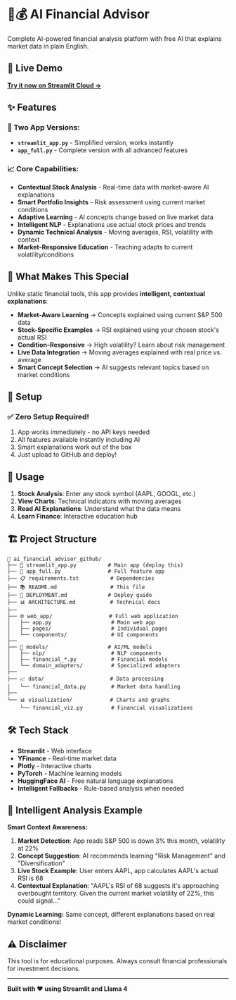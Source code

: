 # 🤖💰 AI Financial Advisor

Complete AI-powered financial analysis platform with free AI that explains market data in plain English.

## 🚀 Live Demo

**[Try it now on Streamlit Cloud →](https://your-app-url.streamlit.app)**

## ✨ Features

### 🎯 Two App Versions:
- **`streamlit_app.py`** - Simplified version, works instantly
- **`app_full.py`** - Complete version with all advanced features

### 📈 Core Capabilities:
- **Contextual Stock Analysis** - Real-time data with market-aware AI explanations
- **Smart Portfolio Insights** - Risk assessment using current market conditions
- **Adaptive Learning** - AI concepts change based on live market data  
- **Intelligent NLP** - Explanations use actual stock prices and trends
- **Dynamic Technical Analysis** - Moving averages, RSI, volatility with context
- **Market-Responsive Education** - Teaching adapts to current volatility/conditions

## 🎯 What Makes This Special

Unlike static financial tools, this app provides **intelligent, contextual explanations**:
- **Market-Aware Learning** → Concepts explained using current S&P 500 data
- **Stock-Specific Examples** → RSI explained using your chosen stock's actual RSI
- **Condition-Responsive** → High volatility? Learn about risk management
- **Live Data Integration** → Moving averages explained with real price vs. average
- **Smart Concept Selection** → AI suggests relevant topics based on market conditions

## 🔧 Setup

### ✅ Zero Setup Required!
1. App works immediately - no API keys needed
2. All features available instantly including AI
3. Smart explanations work out of the box
4. Just upload to GitHub and deploy!

## 📱 Usage

1. **Stock Analysis**: Enter any stock symbol (AAPL, GOOGL, etc.)
2. **View Charts**: Technical indicators with moving averages
3. **Read AI Explanations**: Understand what the data means
4. **Learn Finance**: Interactive education hub

## 🏗️ Project Structure

```
📁 ai_financial_advisor_github/
├── 🚀 streamlit_app.py          # Main app (deploy this)
├── 🔧 app_full.py               # Full feature app
├── 📋 requirements.txt          # Dependencies
├── 📚 README.md                 # This file
├── 📖 DEPLOYMENT.md             # Deploy guide
├── 📊 ARCHITECTURE.md           # Technical docs
├── 
├── 🌐 web_app/                  # Full web application
│   ├── app.py                   # Main web app
│   ├── pages/                   # Individual pages
│   └── components/              # UI components
├── 
├── 🧠 models/                   # AI/ML models
│   ├── nlp/                     # NLP components
│   ├── financial_*.py           # Financial models
│   └── domain_adapters/         # Specialized adapters
├── 
├── 📈 data/                     # Data processing
│   └── financial_data.py        # Market data handling
├── 
└── 📊 visualization/            # Charts and graphs
    └── financial_viz.py         # Financial visualizations
```

## 🛠 Tech Stack

- **Streamlit** - Web interface
- **YFinance** - Real-time market data  
- **Plotly** - Interactive charts
- **PyTorch** - Machine learning models
- **HuggingFace AI** - Free natural language explanations
- **Intelligent Fallbacks** - Rule-based analysis when needed

## 🧠 Intelligent Analysis Example

**Smart Context Awareness:**
1. **Market Detection**: App reads S&P 500 is down 3% this month, volatility at 22%
2. **Concept Suggestion**: AI recommends learning "Risk Management" and "Diversification"  
3. **Live Stock Example**: User enters AAPL, app calculates AAPL's actual RSI is 68
4. **Contextual Explanation**: "AAPL's RSI of 68 suggests it's approaching overbought territory. Given the current market volatility of 22%, this could signal..."

**Dynamic Learning:** Same concept, different explanations based on real market conditions!

## ⚠️ Disclaimer

This tool is for educational purposes. Always consult financial professionals for investment decisions.

---

**Built with ❤️ using Streamlit and Llama 4**